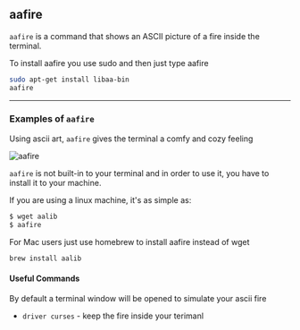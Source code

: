 aafire
-------
`aafire` is a command that shows an ASCII picture of a fire inside the terminal.

To install aafire you use sudo and then just type aafire
~~~ bash
sudo apt-get install libaa-bin
aafire
~~~



---

### Examples of `aafire`

Using ascii art, `aafire` gives the terminal a comfy and cozy feeling

![aafire](https://delightlylinux.files.wordpress.com/2016/03/aafire1.png)

`aafire`  is not built-in to your terminal and in order to use it, you have to install it to your machine. 

If you are using a linux machine, it's as simple as:

~~~bash
$ wget aalib
$ aafire
~~~

For Mac users just use homebrew to install aafire instead of wget

~~~bash
brew install aalib
~~~

#### Useful Commands
By default a terminal window will be opened to simulate your ascii fire
- `driver curses` - keep the fire inside your terimanl

